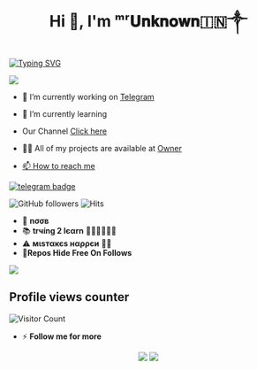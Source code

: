 <h1 align="center">Hi 👋, I'm ᵐʳ𝐔𝐧𝐤𝐧𝐨𝐰𝐧🇮🇳༒</h1>

[![Typing SVG](https://readme-typing-svg.herokuapp.com/?lines=Welcome+to+My+GitHub+Profile)](https://git.io/typing-svg)
<!---
Sreejithmadmax/Sreejithmadmax is a ✨ special ✨ repository because its `README.md` (this file) appears on your GitHub profile.
You can click the Preview link to take a look at your changes.
--->
<p><img aling="center"src="https://steamuserimages-a.akamaihd.net/ugc/2431257904741262239/5224F69217562A3C070E381FE3DAC295BCF5C9A8/"/></p>


- 🔭 I’m currently working on [Telegram](t.me/MRUnknown_YT)
- 🌱 I’m currently learning 

- Our Channel [Click here](https://t.me/free_fire_acccount_sale)

- 👨‍💻 All of my projects are available at [Owner](t.me/MRUnknown_YT)

- [📫 How to reach me](t.me/MRUnknown_YT)

[![telegram badge](https://img.shields.io/badge/★Mo𝚅𝙸𝙴𝚂_𝙲𝙻𝚄𝙱_𝟸0𝟷𝟿™★-30302f?style=for-the-badge)](https://t.me/Movies_Club_2019)


![GitHub followers](https://img.shields.io/github/followers/Ameenamaan12?style=social)      ![Hits](https://hits.seeyoufarm.com/api/count/incr/badge.svg?url=https://github.com/Ameenamaan12/)

- 🌚 <b>nσσв</b>
- 📚 <b>trчíng 2 lєαrn</b> 🚶🏻‍♂️🚶🏻‍♂️
- ⚠️ <b>мιѕтαкєѕ нαρρєи</b> 🤷‍♂️
- 🌹<b>Repos Hide Free On Follows</b>

<p><img aling="center"src="https://user-images.githubusercontent.com/49580304/110318584-81067880-7fc2-11eb-8391-152d308e7f2b.gif"/></p>

## Profile views counter
![Visitor Count](https://profile-counter.glitch.me/{Arun-TG}/count.svg)
 
-  ⚡ **Follow me for more**
 
 <p align="center">
    <img src="https://github-readme-stats.vercel.app/api?username=Ameenamaan12&show_icons=true&title_color=00AEDDFF&text_color=FCFCFC&icon_color=00AEDDFF&bg_color=151515&border_color=FCFCFC&border_radius=8&include_all_commits=true&count_private=true"/>
    <img src="http://github-readme-streak-stats.herokuapp.com?user=Sreejithmadmax&background=151515&currStreakNum=FFFFFF&border=FFFFFF&stroke=FFFFFF&ring=00AEDD&fire=00AEDD&sideNums=FFFFFF&currStreakLabel=00AEDD&sideLabels=FFFFFF&dates=FFFFFF"/>
</p>
 
 

